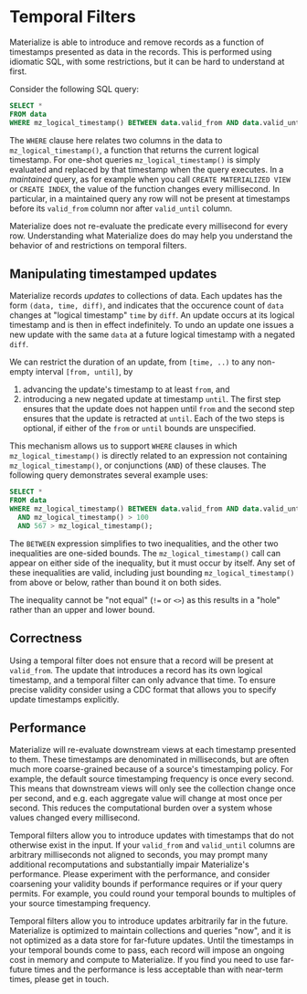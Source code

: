 # Temporal Filters

Materialize is able to introduce and remove records as a function of timestamps presented as data in the records.
This is performed using idiomatic SQL, with some restrictions, but it can be hard to understand at first.

Consider the following SQL query:
```sql
SELECT *
FROM data
WHERE mz_logical_timestamp() BETWEEN data.valid_from AND data.valid_until;
```
The `WHERE` clause here relates two columns in the data to `mz_logical_timestamp()`, a function that returns the current logical timestamp.
For one-shot queries `mz_logical_timestamp()` is simply evaluated and replaced by that timestamp when the query executes.
In a *maintained* query, as for example when you call `CREATE MATERIALIZED VIEW` or `CREATE INDEX`, the value of the function changes every millisecond.
In particular, in a maintained query any row will not be present at timestamps before its `valid_from` column nor after `valid_until` column.

Materialize does not re-evaluate the predicate every millisecond for every row.
Understanding what Materialize does do may help you understand the behavior of and restrictions on temporal filters.

## Manipulating timestamped updates

Materialize records *updates* to collections of data.
Each updates has the form `(data, time, diff)`, and indicates that the occurence count of `data` changes at "logical timestamp" `time` by `diff`.
An update occurs at its logical timestamp and is then in effect indefinitely.
To undo an update one issues a new update with the same `data` at a future logical timestamp with a negated `diff`.

We can restrict the duration of an update, from `[time, ..)` to any non-empty interval `[from, until]`, by
1. advancing the update's timestamp to at least `from`, and
2. introducing a new negated update at timestamp `until`.
The first step ensures that the update does not happen until `from` and the second step ensures that the update is retracted at `until`.
Each of the two steps is optional, if either of the `from` or `until` bounds are unspecified.

This mechanism allows us to support `WHERE` clauses in which `mz_logical_timestamp()` is directly related to an expression not containing `mz_logical_timestamp()`, or conjunctions (`AND`) of these clauses.
The following query demonstrates several example uses:
```sql
SELECT *
FROM data
WHERE mz_logical_timestamp() BETWEEN data.valid_from AND data.valid_until
  AND mz_logical_timestamp() > 100
  AND 567 > mz_logical_timestamp();
```
The `BETWEEN` expression simplifies to two inequalities, and the other two inequalities are one-sided bounds.
The `mz_logical_timestamp()` call can appear on either side of the inequality, but it must occur by itself.
Any set of these inequalities are valid, including just bounding `mz_logical_timestamp()` from above or below, rather than bound it on both sides.

The inequality cannot be "not equal" (`!=` or `<>`) as this results in a "hole" rather than an upper and lower bound.

## Correctness

Using a temporal filter does not ensure that a record will be present at `valid_from`.
The update that introduces a record has its own logical timestamp, and a temporal filter can only advance that time.
To ensure precise validity consider using a CDC format that allows you to specify update timestamps explicitly.

## Performance

Materialize will re-evaluate downstream views at each timestamp presented to them.
These timestamps are denominated in milliseconds, but are often much more coarse-grained because of a source's timestamping policy.
For example, the default source timestamping frequency is once every second.
This means that downstream views will only see the collection change once per second, and e.g. each aggregate value will change at most once per second.
This reduces the computational burden over a system whose values changed every millisecond.

Temporal filters allow you to introduce updates with timestamps that do not otherwise exist in the input.
If your `valid_from` and `valid_until` columns are arbitrary milliseconds not aligned to seconds, you may prompt many additional recomputations and substantially impair Materialize's performance.
Please experiment with the performance, and consider coarsening your validity bounds if performance requires or if your query permits.
For example, you could round your temporal bounds to multiples of your source timestamping frequency.

Temporal filters allow you to introduce updates arbitrarily far in the future.
Materialize is optimized to maintain collections and queries "now", and it is not optimized as a data store for far-future updates.
Until the timestamps in your temporal bounds come to pass, each record will impose an ongoing cost in memory and compute to Materialize.
If you find you need to use far-future times and the performance is less acceptable than with near-term times, please get in touch.
